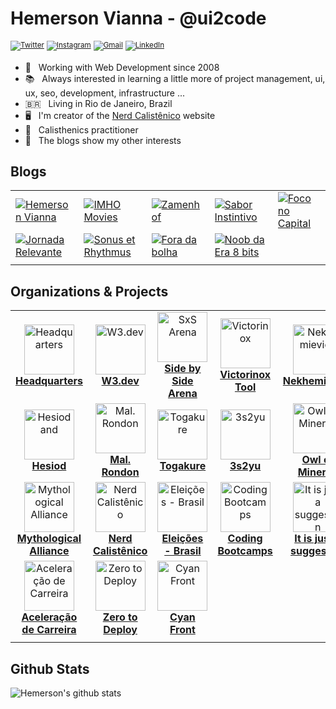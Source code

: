 # Hemerson Vianna - @ui2code

<sup>[![Twitter](https://img.shields.io/badge/Twitter-1DA1F2?style=for-the-badge&logo=twitter&logoColor=white)](https://twitter.com/ui2code)</sup>
<sup>[![Instagram](https://img.shields.io/badge/Instagram-E4405F?style=for-the-badge&logo=instagram&logoColor=white)](https://instagram.com/ui2code)</sup>
<sup>[![Gmail](https://img.shields.io/badge/Gmail-D14836?style=for-the-badge&logo=gmail&logoColor=white)](mailto:hemerson.lourenco@gmail.com)</sup>
<sup>[![LinkedIn](https://img.shields.io/badge/LinkedIn-0077B5?style=for-the-badge&logo=linkedin&logoColor=white)](https://www.linkedin.com/in/hemersonvianna)</sup>

- 🧭 &nbsp; Working with Web Development since 2008
- 📚 &nbsp; Always interested in learning a little more of project management, ui, ux, seo, development, infrastructure ...
- 🇧🇷 &nbsp; Living in Rio de Janeiro, Brazil
- 🖥 &nbsp; I'm creator of the [Nerd Calistênico](https://nerdcalistenico.com.br) website
- 🏃 &nbsp; Calisthenics practitioner
- 🚦 &nbsp; The blogs show my other interests

## Blogs

||||||
|-|-|-|-|-|
|[![Hemerson Vianna](https://img.shields.io/badge/💻-Hemerson%20Vianna-black?style=for-the-badge&logoColor=white)](https://nerdcalistenico.com.br/hemersonvianna/) |[![IMHO Movies](https://img.shields.io/badge/🎥-IMHO%20Movies-black?style=for-the-badge&logoColor=white)](https://nerdcalistenico.com.br/imhomovies/) |[![Zamenhof](https://img.shields.io/badge/📚-Zamenhof-black?style=for-the-badge&logoColor=white)](https://nerdcalistenico.com.br/zamenhof/)|[![Sabor Instintivo](https://img.shields.io/badge/🍲-Sabor%20Instintivo-black?style=for-the-badge&logoColor=white)](https://nerdcalistenico.com.br/saborinstintivo/)|[![Foco no Capital](https://img.shields.io/badge/📊-Foco%20no%20Capital-black?style=for-the-badge&logoColor=white)](https://nerdcalistenico.com.br/foconocapital/)|
|[![Jornada Relevante](https://img.shields.io/badge/✈-Jornada%20Relevante-black?style=for-the-badge&logoColor=white)](https://nerdcalistenico.com.br/jornadarelevante/) |[![Sonus et Rhythmus](https://img.shields.io/badge/🎶-Sonus%20et%20Rhythmus-black?style=for-the-badge&logoColor=white)](https://nerdcalistenico.com.br/sonusetrhythmus/) |[![Fora da bolha](https://img.shields.io/badge/🌎-Fora%20da%20bolha-black?style=for-the-badge&logoColor=white)](https://nerdcalistenico.com.br/foradabolha/)|[![Noob da Era 8 bits](https://img.shields.io/badge/🎮-Noob%20da%20Era%208%20bits-black?style=for-the-badge&logoColor=white)](https://nerdcalistenico.com.br/noobdaera8bits/)|
||||||

## Organizations & Projects

||||||
|:-:|:-:|:-:|:-:|:-:|
| <a href="https://github.com/hdquarters"><img width="80" height="80" src="https://avatars2.githubusercontent.com/u/13304511" alt="Headquarters" /><br>**Headquarters**</a> |<a href="https://github.com/w3dotdev"><img width="80" height="80" src="https://avatars0.githubusercontent.com/u/16153633" alt="W3.dev" /><br>**W3.dev**</a> |<a href="https://github.com/sxsarena"><img width="80" height="80" src="https://avatars1.githubusercontent.com/u/20724046" alt="SxS Arena" /><br>**Side by Side Arena**</a> |<a href="https://github.com/vxtool"><img width="80" height="80" src="https://avatars0.githubusercontent.com/u/26970146" alt="Victorinox" /><br>**Victorinox Tool**</a>|<a href="https://github.com/nvich"><img width="80" height="80" src="https://avatars2.githubusercontent.com/u/27102369" alt="Nekhemievich" /><br>**Nekhemievich**</a>|
|<a href="https://github.com/hesiod3c"><img width="80" height="80" src="https://avatars3.githubusercontent.com/u/30731635" alt="Hesiod and " /><br>**Hesiod**</a>|<a href="https://github.com/malrondon"><img width="80" height="80" src="https://avatars2.githubusercontent.com/u/49529560" alt="Mal. Rondon" /><br>**Mal. Rondon**</a>|<a href="https://github.com/tgkr"><img width="80" height="80" src="https://avatars2.githubusercontent.com/u/55669171" alt="Togakure" /><br>**Togakure**</a>|<a href="https://github.com/3s2yu"><img width="80" height="80" src="https://avatars2.githubusercontent.com/u/55886185" alt="3s2yu" /><br>**3s2yu**</a>|<a href="https://github.com/o2minerva"><img width="80" height="80" src="https://avatars1.githubusercontent.com/u/61127091" alt="Owl of Minerva" /><br>**Owl of Minerva**</a>|
|<a href="https://github.com/allmyths"><img width="80" height="80" src="https://avatars2.githubusercontent.com/u/67839590" alt="Mythological Alliance" /><br>**Mythological Alliance**</a>|<a href="https://github.com/nerdcalistenico"><img width="80" height="80" src="https://avatars3.githubusercontent.com/u/68088436" alt="Nerd Calistênico" /><br>**Nerd Calistênico**</a>|<a href="https://github.com/eleicoes"><img width="80" height="80" src="https://avatars3.githubusercontent.com/u/72623480" alt="Eleições - Brasil" /><br>**Eleições - Brasil**</a>|<a href="https://github.com/coding-bootcamps"><img width="80" height="80" src="https://avatars3.githubusercontent.com/u/74940515" alt="Coding Bootcamps" /><br>**Coding Bootcamps**</a>|<a href="https://github.com/just-a-suggestion"><img width="80" height="80" src="https://avatars3.githubusercontent.com/u/75226275" alt="It is just a suggestion" /><br>**It is just a suggestion**</a>|
|<a href="https://github.com/aceleracao-de-carreira"><img width="80" height="80" src="https://avatars3.githubusercontent.com/u/77643018" alt="Aceleração de Carreira" /><br>**Aceleração de Carreira**</a>|<a href="https://github.com/zerotodeploy"><img width="80" height="80" src="https://avatars3.githubusercontent.com/u/77643946" alt="Zero to Deploy" /><br>**Zero to Deploy**</a>|<a href="https://github.com/cyanfront"><img width="80" height="80" src="https://avatars3.githubusercontent.com/u/78225580" alt="Cyan Front" /><br>**Cyan Front**</a>||||
||||||

## Github Stats

![Hemerson's github stats](https://github-readme-stats.vercel.app/api?username=ui2code&show_icons=true&count_private=true&theme=tokyonight&hide=stars)

